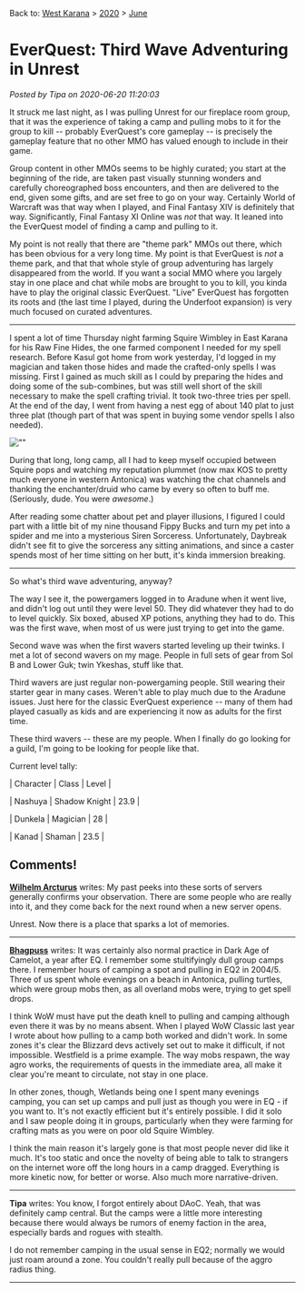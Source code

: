 Back to: [West Karana](/posts/westkarana.md) > [2020](/posts/2020/westkarana.md) > [June](./westkarana.md)
# EverQuest: Third Wave Adventuring in Unrest

*Posted by Tipa on 2020-06-20 11:20:03*


It struck me last night, as I was pulling Unrest for our fireplace room group, that it was the experience of taking a camp and pulling mobs to it for the group to kill -- probably EverQuest's core gameplay -- is precisely the gameplay feature that no other MMO has valued enough to include in their game.



Group content in other MMOs seems to be highly curated; you start at the beginning of the ride, are taken past visually stunning wonders and carefully choreographed boss encounters, and then are delivered to the end, given some gifts, and are set free to go on your way. Certainly World of Warcraft was that way when I played, and Final Fantasy XIV is definitely that way. Significantly, Final Fantasy XI Online was *not* that way. It leaned into the EverQuest model of finding a camp and pulling to it.



My point is not really that there are \"theme park\" MMOs out there, which has been obvious for a very long time. My point is that EverQuest is *not* a theme park, and that that whole style of group adventuring has largely disappeared from the world. If you want a social MMO where you largely stay in one place and chat while mobs are brought to you to kill, you kinda have to play the original classic EverQuest. \"Live\" EverQuest has forgotten its roots and (the last time I played, during the Underfoot expansion) is very much focused on curated adventures.





---



I spent a lot of time Thursday night farming Squire Wimbley in East Karana for his Raw Fine Hides, the one farmed component I needed for my spell research. Before Kasul got home from work yesterday, I'd logged in my magician and taken those hides and made the crafted-only spells I was missing. First I gained as much skill as I could by preparing the hides and doing some of the sub-combines, but was still well short of the skill necessary to make the spell crafting trivial. It took two-three tries per spell. At the end of the day, I went from having a nest egg of about 140 plat to just three plat (though part of that was spent in buying some vendor spells I also needed).



![\"\"](\"https://chasingdings.com/wp-content/uploads/2020/06/1-eqgame-2020-06-20-06-55-35-36.jpg\")

During that long, long camp, all I had to keep myself occupied between Squire pops and watching my reputation plummet (now max KOS to pretty much everyone in western Antonica) was watching the chat channels and thanking the enchanter/druid who came by every so often to buff me. (Seriously, dude. You were *awesome*.)



After reading some chatter about pet and player illusions, I figured I could part with a little bit of my nine thousand Fippy Bucks and turn my pet into a spider and me into a mysterious Siren Sorceress. Unfortunately, Daybreak didn't see fit to give the sorceress any sitting animations, and since a caster spends most of her time sitting on her butt, it's kinda immersion breaking.





---



So what's third wave adventuring, anyway?



The way I see it, the powergamers logged in to Aradune when it went live, and didn't log out until they were level 50. They did whatever they had to do to level quickly. Six boxed, abused XP potions, anything they had to do. This was the first wave, when most of us were just trying to get into the game.



Second wave was when the first wavers started leveling up their twinks. I met a lot of second wavers on my mage. People in full sets of gear from Sol B and Lower Guk; twin Ykeshas, stuff like that.



Third wavers are just regular non-powergaming people. Still wearing their starter gear in many cases. Weren't able to play much due to the Aradune issues. Just here for the classic EverQuest experience -- many of them had played casually as kids and are experiencing it now as adults for the first time.



These third wavers -- these are my people. When I finally do go looking for a guild, I'm going to be looking for people like that.



Current level tally:






| Character | Class | Level |

| Nashuya | Shadow Knight | 23.9 |

| Dunkela | Magician | 28 |

| Kanad | Shaman | 23.5 |




## Comments!

**[Wilhelm Arcturus](https://tagn.wordpress.com)** writes: My past peeks into these sorts of servers generally confirms your observation. There are some people who are really into it, and they come back for the next round when a new server opens.

Unrest. Now there is a place that sparks a lot of memories.

---

**[Bhagpuss](http://bhagpuss.blogspot.com)** writes: It was certainly also normal practice in Dark Age of Camelot, a year after EQ. I remember some stultifyingly dull group camps there. I remember hours of camping a spot and pulling in EQ2 in 2004/5. Three of us spent whole evenings on a beach in Antonica, pulling turtles, which were group mobs then, as all overland mobs were, trying to get spell drops.

I think WoW must have put the death knell to pulling and camping although even there it was by no means absent. When I played WoW Classic last year I wrote about how pulling to a camp both worked and didn't work. In some zones it's clear the Blizzard devs actively set out to make it difficult, if not impossible. Westfield is a prime example. The way mobs respawn, the way agro works, the requirements of quests in the immediate area, all make it clear you're meant to circulate, not stay in one place. 

In other zones, though, Wetlands being one I spent many evenings camping, you can set up camps and pull just as though you were in EQ - if you want to. It's not exactly efficient but it's entirely possible. I did it solo and I saw people doing it in groups, particularly when they were farming for crafting mats as you were on poor old Squire Wimbley. 

I think the main reason it's largely gone is that most people never did like it much. It's too static and once the novelty of being able to talk to strangers on the internet wore off the long hours in a camp dragged. Everything is more kinetic now, for better or worse. Also much more narrative-driven.

---

**Tipa** writes: You know, I forgot entirely about DAoC. Yeah, that was definitely camp central. But the camps were a little more interesting because there would always be rumors of enemy faction in the area, especially bards and rogues with stealth.

I do not remember camping in the usual sense in EQ2; normally we would just roam around a zone. You couldn't really pull because of the aggro radius thing.

---

